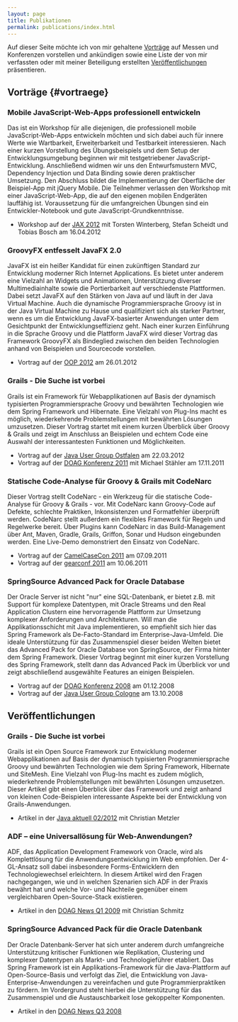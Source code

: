 ```yaml
---
layout: page
title: Publikationen
permalink: publications/index.html
---
```


Auf dieser Seite möchte ich von mir gehaltene [Vorträge](#vortrge) auf Messen und Konferenzen vorstellen und ankündigen sowie eine Liste der von mir verfassten oder mit meiner Beteiligung erstellten [Veröffentlichungen](#verffentlichungen) präsentieren.

Vorträge {#vortraege}
--------

### Mobile JavaScript-Web-Apps professionell entwickeln

Das ist ein Workshop für alle diejenigen, die professionell mobile JavaScript-Web-Apps entwickeln möchten und sich dabei auch für innere Werte wie Wartbarkeit, Erweiterbarkeit und Testbarkeit interessieren. Nach einer kurzen Vorstellung des Übungsbeispiels und dem Setup der Entwicklungsumgebung beginnen wir mit testgetriebener JavaScript-Entwicklung. Anschließend widmen wir uns den Entwurfsmustern MVC, Dependency Injection und Data Binding sowie deren praktischer Umsetzung. Den Abschluss bildet die Implementierung der Oberfläche der Beispiel-App mit jQuery Mobile. Die Teilnehmer verlassen den Workshop mit einer JavaScript-Web-App, die auf den eigenen mobilen Endgeräten lauffähig ist. Voraussetzung für die umfangreichen Übungen sind ein Entwickler-Notebook und gute JavaScript-Grundkenntnisse.

* Workshop auf der [JAX 2012](http://jax.de/2012/workshops/?tid=2344) mit Torsten Winterberg, Stefan Scheidt und Tobias Bosch am 16.04.2012

### GroovyFX entfesselt JavaFX 2.0

JavaFX ist ein heißer Kandidat für einen zukünftigen Standard zur Entwicklung moderner Rich Internet Applications. Es bietet unter anderem eine Vielzahl an Widgets und Animationen, Unterstützung diverser Multimediainhalte sowie die Portierbarkeit auf verschiedenste Plattformen. Dabei setzt JavaFX auf den Stärken von Java auf und läuft in der Java Virtual Machine. Auch die dynamische Programmiersprache Groovy ist in der Java Virtual Machine zu Hause und qualifiziert sich als starker Partner, wenn es um die Entwicklung JavaFX-basierter Anwendungen unter dem Gesichtpunkt der Entwicklungseffizienz geht. Nach einer kurzen Einführung in die Sprache Groovy und die Plattform JavaFX wird dieser Vortrag das Framework GroovyFX als Bindeglied zwischen den beiden Technologien anhand von Beispielen und Sourcecode vorstellen.

* Vortrag auf der [OOP 2012](http://www.sigs-datacom.de/oop2012/konferenz) am 26.01.2012

### Grails - Die Suche ist vorbei

Grails ist ein Framework für Webapplikationen auf Basis der dynamisch typisierten Programmiersprache Groovy und bewährten Technologien wie dem Spring Framework und Hibernate. Eine Vielzahl von Plug-Ins macht es möglich, wiederkehrende Problemstellungen mit bewährten Lösungen umzusetzen. Dieser Vortrag startet mit einem kurzen Überblick über Groovy & Grails und zeigt im Anschluss an Beispielen und echtem Code eine Auswahl der interessantesten Funktionen und Möglichkeiten.

* Vortrag auf der [Java User Group Ostfalen](http://www.jug-ostfalen.de) am 22.03.2012
* Vortrag auf der [DOAG Konferenz 2011](http://www.doag.org/konferenz/doag/2011) mit Michael Stähler am 17.11.2011

### Statische Code-Analyse für Groovy & Grails mit CodeNarc

Dieser Vortrag stellt CodeNarc - ein Werkzeug für die statische Code-Analyse für Groovy & Grails - vor. Mit CodeNarc kann Groovy-Code auf Defekte, schlechte Praktiken, Inkonsistenzen und Formatfehler überprüft werden. CodeNarc stellt außerdem ein flexibles Framework für Regeln und Regelwerke bereit. Über Plugins kann CodeNarc in das Build-Management über Ant, Maven, Gradle, Grails, Griffon, Sonar und Hudson eingebunden werden. Eine Live-Demo demonstriert den Einsatz von CodeNarc.

* Vortrag auf der [CamelCaseCon 2011](http://www.camelcasecon.de) am 07.09.2011
* Vortrag auf der [gearconf 2011](http://www.gearconf.com) am 10.06.2011

### SpringSource Advanced Pack for Oracle Database

Der Oracle Server ist nicht "nur" eine SQL-Datenbank, er bietet z.B. mit Support für komplexe Datentypen, mit Oracle Streams und den Real Application Clustern eine hervorragende Plattform zur Umsetzung komplexer Anforderungen und Architekturen. Will man die Applikationsschicht mit Java implementieren, so empfiehlt sich hier das Spring Framework als De-Facto-Standard im Enterprise-Java-Umfeld. Die ideale Unterstützung für das Zusammenspiel dieser beiden Welten bietet das Advanced Pack for Oracle Database von SpringSource, der Firma hinter dem Spring Framework. Dieser Vortrag beginnt mit einer kurzen Vorstellung des Spring Framework, stellt dann das Advanced Pack im Überblick vor und zeigt abschließend ausgewählte Features an einigen Beispielen.

* Vortrag auf der [DOAG Konferenz 2008](http://www.doag.org/konferenz/doag/2008) am 01.12.2008
* Vortrag auf der [Java User Group Cologne](http://jugcologne.org) am 13.10.2008

Veröffentlichungen
-------

### Grails - Die Suche ist vorbei

Grails ist ein Open Source Framework zur Entwicklung moderner Webapplikationen auf Basis der dynamisch typisierten Programmiersprache Groovy und bewährten Technologien wie dem Spring Framework, Hibernate und SiteMesh. Eine Vielzahl von Plug-Ins macht es zudem möglich, wiederkehrende Problemstellungen mit bewährten Lösungen umzusetzen. Dieser Artikel gibt einen Überblick über das Framework und zeigt anhand von kleinen Code-Beispielen interessante Aspekte bei der Entwicklung von Grails-Anwendungen.

* Artikel in der [Java aktuell 02/2012](http://www.ijug.eu/index.php?option=com_content&view=article&id=10&Itemid=35) mit Christian Metzler

### ADF – eine Universallösung für Web-Anwendungen?

ADF, das Application Development Framework von Oracle, wird als Komplettlösung für die Anwendungsentwicklung im Web empfohlen. Der 4-GL-Ansatz soll dabei insbesondere Forms-Entwicklern den Technologiewechsel erleichtern. In diesem Artikel wird den Fragen nachgegangen, wie und in welchen Szenarien sich ADF in der Praxis bewährt hat und welche Vor- und Nachteile gegenüber einem vergleichbaren Open-Source-Stack existieren.

* Artikel in den [DOAG News Q1 2009](http://www.doag.de/publikationen/news.php) mit Christian Schmitz

### SpringSource Advanced Pack für die Oracle Datenbank

Der Oracle Datenbank-Server hat sich unter anderem durch umfangreiche Unterstützung kritischer Funktionen wie Replikation, Clustering und komplexer Datentypen als Markt- und Technologieführer etabliert. Das Spring Framework ist ein Applikations-Framework für die Java-Plattform auf Open-Source-Basis und verfolgt das Ziel, die Entwicklung von Java-Enterprise-Anwendungen zu vereinfachen und gute Programmierpraktiken zu fördern. Im Vordergrund steht hierbei die Unterstützung für das Zusammenspiel und die Austauschbarkeit lose gekoppelter Komponenten.

* Artikel in den [DOAG News Q3 2008](http://www.doag.de/publikationen/news.php)
